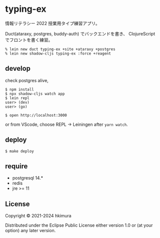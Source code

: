 # typing-ex

情報リテラシー 2022 授業用タイプ練習アプリ。

Duct(ataraxy, postgres, buddy-auth) でバックエンドを書き、
ClojureScript でフロントを書く練習。

    % lein new duct typing-ex +site +ataraxy +postgres
    % lein new shadow-cljs typing-ex :force +reagent

## develop

check postgres alive,

    $ npm install
    $ npx shadow-cljs watch app
    $ lein repl
    user> (dev)
    user> (go)

    $ open http://localhost:3000


or from VScode, choose  REPL -> Leiningen after `yarn watch`.

## deploy

    $ make deploy


## require

* postgresql 14.*
* redis
* jre >= 11


## License

Copyright © 2021-2024 hkimura

Distributed under the Eclipse Public License either version 1.0 or (at
your option) any later version.

